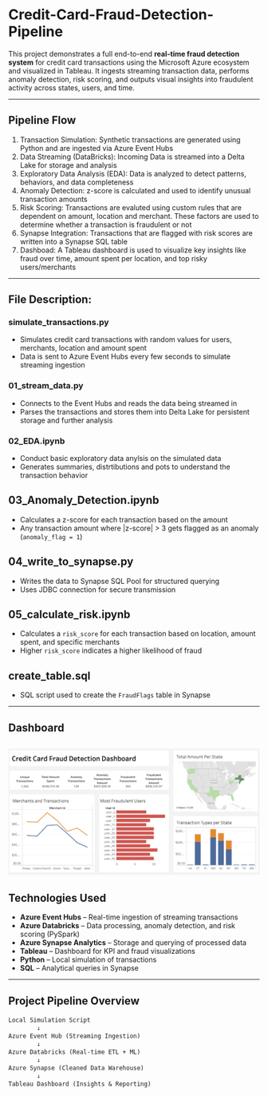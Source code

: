 # Credit-Card-Fraud-Detection-Pipeline

This project demonstrates a full end-to-end **real-time fraud detection system** for credit card transactions using the Microsoft Azure ecosystem and visualized in Tableau. It ingests streaming transaction data, performs anomaly detection, risk scoring, and outputs visual insights into fraudulent activity across states, users, and time.

---
## Pipeline Flow
1. Transaction Simulation: Synthetic transactions are generated using Python and are ingested via Azure Event Hubs
2. Data Streaming (DataBricks): Incoming Data is streamed into a Delta Lake for storage and analysis
3. Exploratory Data Analysis (EDA): Data is analyzed to detect patterns, behaviors, and data completeness
4. Anomaly Detection: z-score is calculated and used to identify unusual transaction amounts
5. Risk Scoring: Transactions are evaluted using custom rules that are dependent on amount, location and merchant. These factors are used to determine whether a transaction is fraudulent or not
6. Synapse Integration: Transactions that are flagged with risk scores are written into a Synapse SQL table
7. Dashboad: A Tableau dashboard is used to visualize key insights like fraud over time, amount spent per location, and top risky users/merchants
---
## File Description:
### simulate_transactions.py
- Simulates credit card transactions with random values for users, merchants, location and amount spent
- Data is sent to Azure Event Hubs every few seconds to simulate streaming ingestion

### 01_stream_data.py
- Connects to the Event Hubs and reads the data being streamed in
- Parses the transactions and stores them into Delta Lake for persistent storage and further analysis

### 02_EDA.ipynb
- Conduct basic exploratory data anylsis on the simulated data
- Generates summaries, distrtibutions and pots to understand the transaction behavior

## 03_Anomaly_Detection.ipynb
- Calculates a z-score for each transaction based on the amount
- Any transaction amount where |z-score| > 3 gets flagged as an anomaly (`anomaly_flag = 1`)

## 04_write_to_synapse.py
- Writes the data to Synapse SQL Pool for structured querying
- Uses JDBC connection for secure transmission

## 05_calculate_risk.ipynb
- Calculates a `risk_score` for each transaction based on location, amount spent, and specific merchants
- Higher `risk_score` indicates a higher likelihood of fraud

## create_table.sql
- SQL script used to create the `FraudFlags` table in Synapse
---
## Dashboard
[![Dashboard Preview](tableau/dashboard.png)](https://us-east-1.online.tableau.com/#/site/rajdeepsingh9613-60cc67e78b/views/CreditCardFraudDetectionProject/CreditCardFraudDetectionDashboard?:iid=1)
---
## Technologies Used

- **Azure Event Hubs** – Real-time ingestion of streaming transactions
- **Azure Databricks** – Data processing, anomaly detection, and risk scoring (PySpark)
- **Azure Synapse Analytics** – Storage and querying of processed data
- **Tableau** – Dashboard for KPI and fraud visualizations
- **Python** – Local simulation of transactions
- **SQL** – Analytical queries in Synapse

---

## Project Pipeline Overview

```plaintext
Local Simulation Script
        ↓
Azure Event Hub (Streaming Ingestion)
        ↓
Azure Databricks (Real-time ETL + ML)
        ↓
Azure Synapse (Cleaned Data Warehouse)
        ↓
Tableau Dashboard (Insights & Reporting)
```

